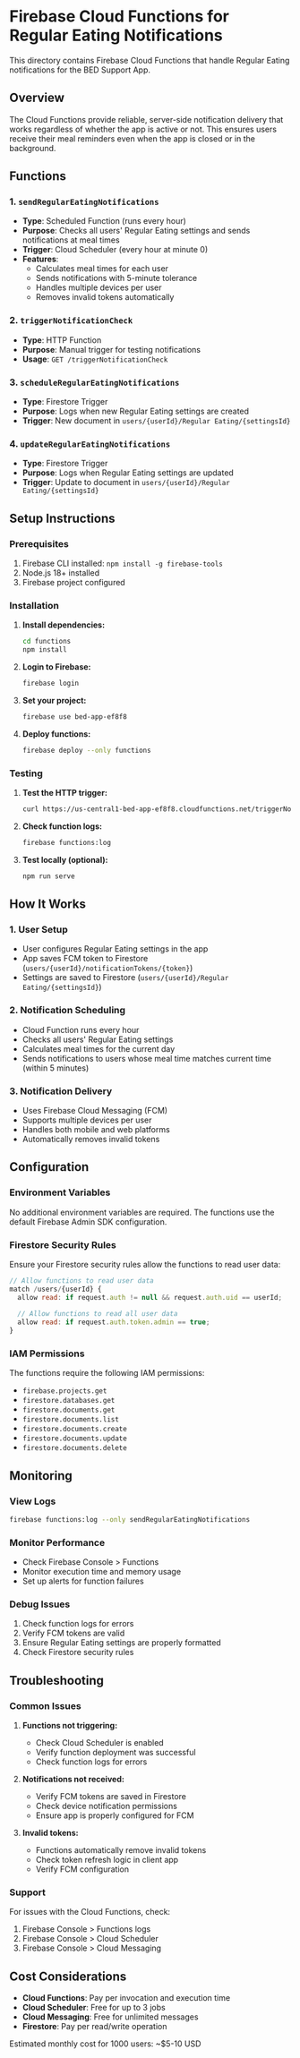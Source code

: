 # Firebase Cloud Functions for Regular Eating Notifications

This directory contains Firebase Cloud Functions that handle Regular Eating notifications for the BED Support App.

## Overview

The Cloud Functions provide reliable, server-side notification delivery that works regardless of whether the app is active or not. This ensures users receive their meal reminders even when the app is closed or in the background.

## Functions

### 1. `sendRegularEatingNotifications`
- **Type**: Scheduled Function (runs every hour)
- **Purpose**: Checks all users' Regular Eating settings and sends notifications at meal times
- **Trigger**: Cloud Scheduler (every hour at minute 0)
- **Features**:
  - Calculates meal times for each user
  - Sends notifications with 5-minute tolerance
  - Handles multiple devices per user
  - Removes invalid tokens automatically

### 2. `triggerNotificationCheck`
- **Type**: HTTP Function
- **Purpose**: Manual trigger for testing notifications
- **Usage**: `GET /triggerNotificationCheck`

### 3. `scheduleRegularEatingNotifications`
- **Type**: Firestore Trigger
- **Purpose**: Logs when new Regular Eating settings are created
- **Trigger**: New document in `users/{userId}/Regular Eating/{settingsId}`

### 4. `updateRegularEatingNotifications`
- **Type**: Firestore Trigger
- **Purpose**: Logs when Regular Eating settings are updated
- **Trigger**: Update to document in `users/{userId}/Regular Eating/{settingsId}`

## Setup Instructions

### Prerequisites
1. Firebase CLI installed: `npm install -g firebase-tools`
2. Node.js 18+ installed
3. Firebase project configured

### Installation

1. **Install dependencies:**
   ```bash
   cd functions
   npm install
   ```

2. **Login to Firebase:**
   ```bash
   firebase login
   ```

3. **Set your project:**
   ```bash
   firebase use bed-app-ef8f8
   ```

4. **Deploy functions:**
   ```bash
   firebase deploy --only functions
   ```

### Testing

1. **Test the HTTP trigger:**
   ```bash
   curl https://us-central1-bed-app-ef8f8.cloudfunctions.net/triggerNotificationCheck
   ```

2. **Check function logs:**
   ```bash
   firebase functions:log
   ```

3. **Test locally (optional):**
   ```bash
   npm run serve
   ```

## How It Works

### 1. User Setup
- User configures Regular Eating settings in the app
- App saves FCM token to Firestore (`users/{userId}/notificationTokens/{token}`)
- Settings are saved to Firestore (`users/{userId}/Regular Eating/{settingsId}`)

### 2. Notification Scheduling
- Cloud Function runs every hour
- Checks all users' Regular Eating settings
- Calculates meal times for the current day
- Sends notifications to users whose meal time matches current time (within 5 minutes)

### 3. Notification Delivery
- Uses Firebase Cloud Messaging (FCM)
- Supports multiple devices per user
- Handles both mobile and web platforms
- Automatically removes invalid tokens

## Configuration

### Environment Variables
No additional environment variables are required. The functions use the default Firebase Admin SDK configuration.

### Firestore Security Rules
Ensure your Firestore security rules allow the functions to read user data:

```javascript
// Allow functions to read user data
match /users/{userId} {
  allow read: if request.auth != null && request.auth.uid == userId;
  
  // Allow functions to read all user data
  allow read: if request.auth.token.admin == true;
}
```

### IAM Permissions
The functions require the following IAM permissions:
- `firebase.projects.get`
- `firestore.databases.get`
- `firestore.documents.get`
- `firestore.documents.list`
- `firestore.documents.create`
- `firestore.documents.update`
- `firestore.documents.delete`

## Monitoring

### View Logs
```bash
firebase functions:log --only sendRegularEatingNotifications
```

### Monitor Performance
- Check Firebase Console > Functions
- Monitor execution time and memory usage
- Set up alerts for function failures

### Debug Issues
1. Check function logs for errors
2. Verify FCM tokens are valid
3. Ensure Regular Eating settings are properly formatted
4. Check Firestore security rules

## Troubleshooting

### Common Issues

1. **Functions not triggering:**
   - Check Cloud Scheduler is enabled
   - Verify function deployment was successful
   - Check function logs for errors

2. **Notifications not received:**
   - Verify FCM tokens are saved in Firestore
   - Check device notification permissions
   - Ensure app is properly configured for FCM

3. **Invalid tokens:**
   - Functions automatically remove invalid tokens
   - Check token refresh logic in client app
   - Verify FCM configuration

### Support
For issues with the Cloud Functions, check:
1. Firebase Console > Functions logs
2. Firebase Console > Cloud Scheduler
3. Firebase Console > Cloud Messaging

## Cost Considerations

- **Cloud Functions**: Pay per invocation and execution time
- **Cloud Scheduler**: Free for up to 3 jobs
- **Cloud Messaging**: Free for unlimited messages
- **Firestore**: Pay per read/write operation

Estimated monthly cost for 1000 users: ~$5-10 USD
